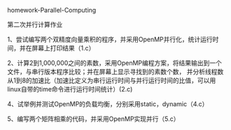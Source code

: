 homework-Parallel-Computing

第二次并行计算作业

1、尝试编写两个双精度向量乘积的程序，并采用OpenMP并行化，统计运行时间，并在屏幕上打印结果（1.c）

2、计算2到1,000,000之间的素数，采用OpenMP编程方案，将结果输出到一个文件，与串行版本程序比较；并在屏幕上显示寻找到的素数个数，
并分析线程数从1到8的加速比（加速比定义为串行运行时间与并行运行时间的比值，可以用linux自带的time命令进行运行时间统计）(2.c)

4、试举例并测试OpenMP的负载均衡，分别采用static，dynamic（4.c）

5、编写两个矩阵相乘的代码，并采用OpenMP实现并行（5.c）
